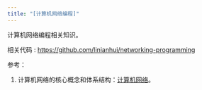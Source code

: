 ```yaml
---
title: "[计算机网络编程]"
---
```


计算机网络编程相关知识。

相关代码 : <https://github.com/linianhui/networking-programming>

参考：
1. 计算机网络的核心概念和体系结构：[计算机网络](/computer-networking/)。
